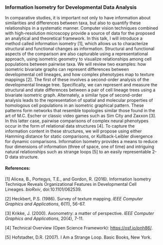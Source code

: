 ### Information Isometry for Developmental Data Analysis

In comparative studies, it is important not only to have information about similarities and differences between taxa, but also to quantify these relationships in a systematic manner. Computer vision techniques combined with high-resolution microscopy provide a source of data for the proposed an analytical and theoretical framework. In this talk, I will introduce a method called information isometry [1], which allows us to characterize structural and functional changes as information. Structural and functional aspects of the comparison are also capturable using a representational approach, using isometric geometry to visualize relationships among cell populations between pairwise taxa. We will review two examples: how isometric bivariate graphs can represent differences between developmental cell lineages, and how complex phenotypes map to texture mappings [2]. The first of these involves a second-order analysis of the developmental lineage tree. Specifically, we can represent and measure the structural and state differences between a pair of cell lineage trees using a bivariate isometric graph. Alternately, a similar type of second-order analysis leads to the representation of spatial and molecular properties of homologous cell populations in an isometric graphical pattern. These patterns form networks that resemble topologies similar those found in the art of M.C. Escher or classic video games such as Sim City and Zaxxon [3]. In this latter case, pairwise comparisons of complex neural phenotypes occur in the form of relational data structures [4]. To capture the information content in these structures, we will propose using either Hamming distance for static comparisons, or Kullback-Leibler divergence for dynamic comparisons. Information Isometry provides a means to reduce four dimensions of information (three of space, one of time) and intriguing natural relationships such as strange loops [5] to an easily representable 2-D data structure.

#### References:
[1] Alicea, B., Portegys, T.E., and Gordon, R. (2016). Information Isometry Technique Reveals Organizational Features in Developmental Cell Lineages. _bioRxiv_, doi:10.1101/062539.

[2] Heckbert, P.S. (1986). Survey of texture mapping. _IEEE Computer Graphics and Applications_, 6(11), 56-67.

[3] Krikke, J. (2000). Axonometry: a matter of perspective. _IEEE Computer Graphics and Applications_, 20(4), 7-11.

[4] Technical Overview (Open Science Framework): https://osf.io/pnh86/.

[5] Hofstadter, D.R. (2007). I Am a Strange Loop. Basic Books, New York.
